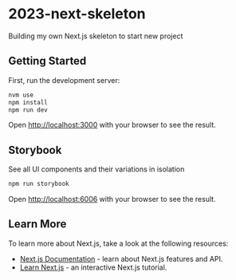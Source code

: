 # 2023-next-skeleton

Building my own Next.js skeleton to start new project

## Getting Started

First, run the development server:

```bash
nvm use
npm install
npm run dev
```

Open [http://localhost:3000](http://localhost:3000) with your browser to see the result.

## Storybook

See all UI components and their variations in isolation

```bash
npm run storybook
```

Open [http://localhost:6006](http://localhost:6006) with your browser to see the result.

## Learn More

To learn more about Next.js, take a look at the following resources:

- [Next.js Documentation](https://nextjs.org/docs) - learn about Next.js features and API.
- [Learn Next.js](https://nextjs.org/learn) - an interactive Next.js tutorial.
